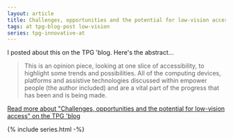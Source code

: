 ```yaml
---
layout: article
title: Challenges, opportunities and the potential for low-vision access
tags: at tpg-blog-post low-vision
series: tpg-innovative-at
---
```


I posted about this on the TPG 'blog. Here's the abstract...

> This is an opinion piece, looking at one slice of accessibility, to highlight some trends and possibilities. All of the computing devices, platforms and assistive technologies discussed within empower people (the author included) and are a vital part of the progress that has been and is being made.

[Read more about "Challenges, opportunities and the potential for low-vision access" on the TPG 'blog](https://developer.paciellogroup.com/blog/2017/07/challenges-opportunities-and-the-potential-for-low-vision-access/)

{% include series.html -%}
